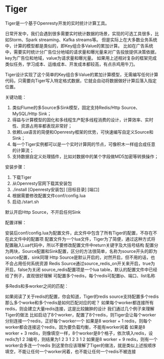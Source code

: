 # Tiger

Tiger是一个基于Openresty开发的实时统计计算工具。

日常开发中，我们会遇到很多需要实时统计数据的场景，实现的可选工具很多，比如Storm、Spark streaming、Kafka streams等。
但是实际上在大多数业务系统中，计算的模型都是类似的，即Key组合多Value的累加计算。
比如在广告系统中，需要实时统计分广告位分地域的请求量和曝光量来对广告投放提供决策依据，key为广告位和地域，value为请求量和曝光量。
如果用上述相对复杂的框架完成类似任务，学习成本、运维成本、开发成本都较高，有点杀鸡用牛刀。

Tiger设计实现了这个简单的Key组合多Value的累加计算模型，无需编写任何计算代码，只需要向Tiger写入特定格式数据，它就会自动将数据做好计算后落入指定位置。

关键功能：
1. 类似Flume的多Source多Sink模型，固定支持Redis/Http Source、MySQL/Http Sink；
2. 得益与计算模型的固化和多线程生产配多线程消费的设计，计算效率、实时性、资源占用率都表现非常好；
3. 依赖Lua语言的简便和Openresty框架的优势，可快速编写自定义Source和Sink；
4. 每一个Tiger实例都可以是一个实时计算网的节点，可像积木一样组合成任意的计算流；
5. 支持数据自定义处理插件，比如对数据中的某个字段做MD5加密等转换操作；

安装步骤：
1. 下载Tiger
2. 从Openresty官网下载其安装包
3. ./install [Openresty安装包] [目标目录] [端口]
4. 根据需要修改配置文件conf/config.lua
5. 启动./start.sh

默认开启Http Source，不开启任何Sink

配置详解：

安装后conf/config.lua为配置文件，此文件中包含了所有Tiger的配置，不存在不在此文件中的配置项
配置文件为一个lua文件，Tiger为了简便，通过这种方式将配置融入Lua代码中，所以不要修改配置文件中return关键字及大括号结构
配置分为两块，Source配置和Sink配置，区分的方法很简单，名称为source开头的即为source配置，sink同理
Http Source是默认开启的，对然开启，但不用的话，也不会占用任何系统资源
Redis Source通过source_redis_on开关来开启，true为开启，false为关闭
source_redis配置项是一个lua table，默认的配置文件中已经给了例子，直观很好理解
可配置多个redis，每个redis可配置ip、端口、list名称


多Redis和多worker之间的匹配：

如果阅读了关于redis的配置，你会知道，Tiger的redis source支持配置多个redis
那么多个worke和多个redis是如何匹配对应的呢？
如果每个worker都连接所有redis，则会建立大量redis连接，这是比较臃肿的设计
我们通过几个例子来理解Tiger的做法
比如启动了8个worker，配置了8个redis，则Tiger会让每个worker分别连接一个redis，正好每个worker一个
如果是8 worker + 1 redis，则每个worker都会连接这个redis，因为要负载均衡，不能有worker闲着
如果是8 worker + 3 redis，则像填空一样，8个worker是8个格子，依次填入redis，设redis为1 2 3编号，则结果为1 2 3 1 2 3 1 2
如果是8 worker + 9 redis，则有一个worker会多连一个redis
到这里你应该理解了Tiger的做法，就是类似上述按顺序填空，不能让任何一个worker闲着，也不能让任何一个redis不被连接
